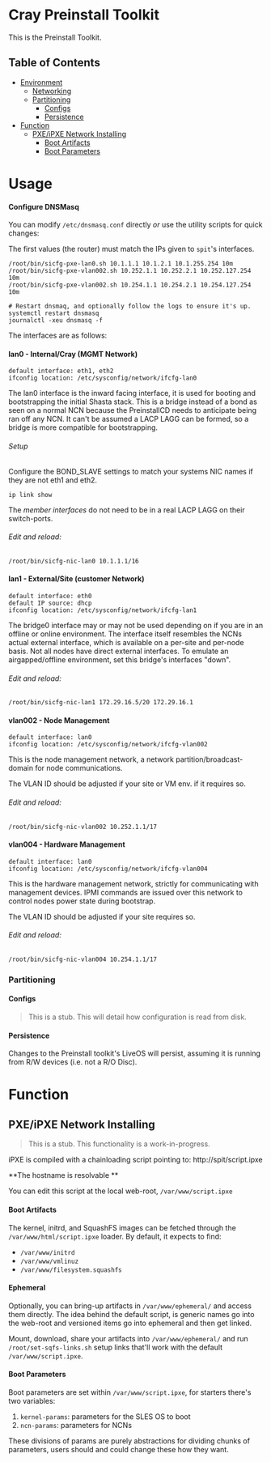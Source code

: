 # Cray Preinstall Toolkit

This is the Preinstall Toolkit.

## Table of Contents

- [Environment](#environment)
    * [Networking](#networking)
    * [Partitioning](#partitioning)
        - [Configs](#configs)
        - [Persistence](#persistence)
- [Function](#function)
    * [PXE/iPXE Network Installing](#pxeipxe-network-installing)
        - [Boot Artifacts](#boot-artifacts)
        - [Boot Parameters](#boot-parameters)

# Usage


#### Configure DNSMasq

You can modify `/etc/dnsmasq.conf` directly *or* use the utility scripts for quick changes:

The first values (the router) must match the IPs given to `spit`'s interfaces. 

```shell script
/root/bin/sicfg-pxe-lan0.sh 10.1.1.1 10.1.2.1 10.1.255.254 10m
/root/bin/sicfg-pxe-vlan002.sh 10.252.1.1 10.252.2.1 10.252.127.254 10m
/root/bin/sicfg-pxe-vlan002.sh 10.254.1.1 10.254.2.1 10.254.127.254 10m

# Restart dnsmaq, and optionally follow the logs to ensure it's up.
systemctl restart dnsmasq
journalctl -xeu dnsmasq -f
```

The interfaces are as follows:

#### lan0 - Internal/Cray (MGMT Network)
    default interface: eth1, eth2
    ifconfig location: /etc/sysconfig/network/ifcfg-lan0

The lan0 interface is the inward facing interface, it is used for booting and bootstrapping the initial Shasta stack. This is a bridge instead of a bond as seen on a normal NCN because the PreinstallCD needs to anticipate being ran off any NCN. It can't be assumed a LACP LAGG can be formed, so a bridge is more compatible for bootstrapping.

###### Setup

Configure the BOND_SLAVE settings to match your systems NIC names if they are not
eth1 and eth2.

```shell script
ip link show
```

The *member interfaces* do not need to be in a real LACP LAGG on their switch-ports.


###### Edit and reload:
```shell script
/root/bin/sicfg-nic-lan0 10.1.1.1/16
```

#### lan1 - External/Site (customer Network)
    default interface: eth0
    default IP source: dhcp
    ifconfig location: /etc/sysconfig/network/ifcfg-lan1

The bridge0 interface may or may not be used depending on if you are in an offline or online 
environment. The interface itself resembles the NCNs actual external interface, which is 
available on a per-site and per-node basis. Not all nodes have direct external interfaces. 
To emulate an airgapped/offline environment, set this bridge's interfaces "down".

###### Edit and reload:
```shell script
/root/bin/sicfg-nic-lan1 172.29.16.5/20 172.29.16.1
```

#### vlan002 - Node Management
    default interface: lan0
    ifconfig location: /etc/sysconfig/network/ifcfg-vlan002

This is the node management network, a network partition/broadcast-domain for node communications.

The VLAN ID should be adjusted if your site or VM env. if it requires so.

###### Edit and reload:
```shell script
/root/bin/sicfg-nic-vlan002 10.252.1.1/17
```

#### vlan004 - Hardware Management
    default interface: lan0
    ifconfig location: /etc/sysconfig/network/ifcfg-vlan004

This is the hardware management network, strictly for communicating with management devices. IPMI 
commands are issued over this network to control nodes power state during bootstrap.

The VLAN ID should be adjusted if your site requires so.

###### Edit and reload:
```shell script
/root/bin/sicfg-nic-vlan004 10.254.1.1/17
```


### Partitioning


#### Configs

> This is a stub. This will detail how configuration is read from disk.

#### Persistence

Changes to the Preinstall toolkit's LiveOS will persist, assuming it is running from R/W devices
 (i.e. not a R/O Disc).

# Function

## PXE/iPXE Network Installing

> This is a stub. This functionality is a work-in-progress.

iPXE is compiled with a chainloading script pointing to:
http://spit/script.ipxe

**The hostname is resolvable **

You can edit this script at the local web-root, `/var/www/script.ipxe`

#### Boot Artifacts

The kernel, initrd, and SquashFS images can be fetched through the `/var/www/html/script.ipxe`
loader. By default, it expects to find:

- `/var/www/initrd`
- `/var/www/vmlinuz`
- `/var/www/filesystem.squashfs`

#### Ephemeral

Optionally, you can bring-up artifacts in `/var/www/ephemeral/` and access them directly. The idea
behind the default script, is generic names go into the web-root and versioned items go into 
ephemeral and then get linked.

Mount, download, share your artifacts into `/var/www/ephemeral/` and run `/root/set-sqfs-links.sh`
setup links that'll work with the default `/var/www/script.ipxe`.

#### Boot Parameters

Boot parameters are set within `/var/www/script.ipxe`, for starters there's two variables:
1. `kernel-params`: parameters for the SLES OS to boot
2. `ncn-params`: parameters for NCNs

These divisions of params are purely abstractions for dividing chunks of parameters, users should
and could change these how they want.